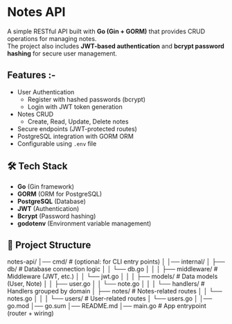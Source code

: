 # Notes API

A simple RESTful API built with **Go (Gin + GORM)** that provides CRUD operations for managing notes.  
The project also includes **JWT-based authentication** and **bcrypt password hashing** for secure user management.

## Features :-
- User Authentication
  - Register with hashed passwords (bcrypt)
  - Login with JWT token generation
- Notes CRUD
  - Create, Read, Update, Delete notes
- Secure endpoints (JWT-protected routes)
- PostgreSQL integration with GORM ORM
- Configurable using `.env` file

## 🛠️ Tech Stack
- **Go** (Gin framework)
- **GORM** (ORM for PostgreSQL)
- **PostgreSQL** (Database)
- **JWT** (Authentication)
- **Bcrypt** (Password hashing)
- **godotenv** (Environment variable management)

## 📂 Project Structure

notes-api/
│── cmd/                     # (optional: for CLI entry points)
│
│── internal/
│   ├── db/                  # Database connection logic
│   │   └── db.go
│   │
│   ├── middleware/          # Middleware (JWT, etc.)
│   │   └── jwt.go
│   │
│   ├── models/              # Data models (User, Note)
│   │   ├── user.go
│   │   └── note.go
│   │
│   └── handlers/            # Handlers grouped by domain
│       ├── notes/           # Notes-related routes
│       │   └── notes.go
│       │
│       └── users/           # User-related routes
│           └── users.go
│
│── go.mod
│── go.sum
│── README.md
│── main.go                  # App entrypoint (router + wiring)
